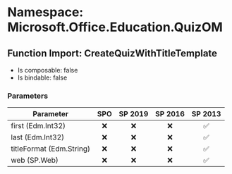 # Namespace: Microsoft.Office.Education.QuizOM

## Function Import: CreateQuizWithTitleTemplate

- Is composable: false
- Is bindable: false

### Parameters

Parameter | SPO | SP 2019 | SP 2016 | SP 2013
----------|:---:|:-------:|:-------:|:-------:
first (Edm.Int32) | ❌ | ❌ | ❌ | ✅
last (Edm.Int32) | ❌ | ❌ | ❌ | ✅
titleFormat (Edm.String) | ❌ | ❌ | ❌ | ✅
web (SP.Web) | ❌ | ❌ | ❌ | ✅